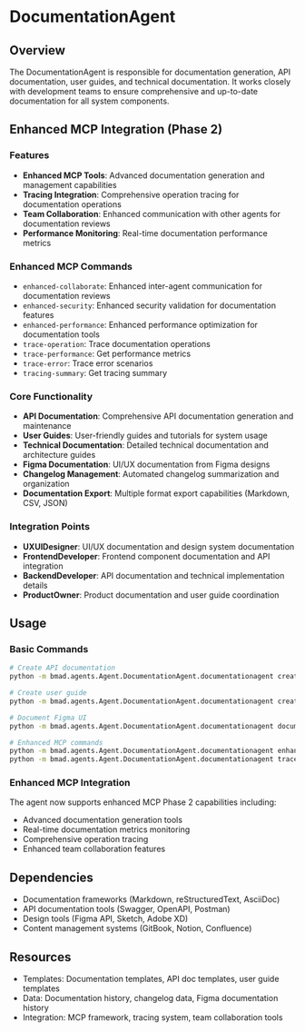 # DocumentationAgent

## Overview
The DocumentationAgent is responsible for documentation generation, API documentation, user guides, and technical documentation. It works closely with development teams to ensure comprehensive and up-to-date documentation for all system components.

## Enhanced MCP Integration (Phase 2)

### Features
- **Enhanced MCP Tools**: Advanced documentation generation and management capabilities
- **Tracing Integration**: Comprehensive operation tracing for documentation operations
- **Team Collaboration**: Enhanced communication with other agents for documentation reviews
- **Performance Monitoring**: Real-time documentation performance metrics

### Enhanced MCP Commands
- `enhanced-collaborate`: Enhanced inter-agent communication for documentation reviews
- `enhanced-security`: Enhanced security validation for documentation features
- `enhanced-performance`: Enhanced performance optimization for documentation tools
- `trace-operation`: Trace documentation operations
- `trace-performance`: Get performance metrics
- `trace-error`: Trace error scenarios
- `tracing-summary`: Get tracing summary

### Core Functionality
- **API Documentation**: Comprehensive API documentation generation and maintenance
- **User Guides**: User-friendly guides and tutorials for system usage
- **Technical Documentation**: Detailed technical documentation and architecture guides
- **Figma Documentation**: UI/UX documentation from Figma designs
- **Changelog Management**: Automated changelog summarization and organization
- **Documentation Export**: Multiple format export capabilities (Markdown, CSV, JSON)

### Integration Points
- **UXUIDesigner**: UI/UX documentation and design system documentation
- **FrontendDeveloper**: Frontend component documentation and API integration
- **BackendDeveloper**: API documentation and technical implementation details
- **ProductOwner**: Product documentation and user guide coordination

## Usage

### Basic Commands
```bash
# Create API documentation
python -m bmad.agents.Agent.DocumentationAgent.documentationagent create-api-docs --api-name "BMAD API"

# Create user guide
python -m bmad.agents.Agent.DocumentationAgent.documentationagent create-user-guide --product-name "BMAD System"

# Document Figma UI
python -m bmad.agents.Agent.DocumentationAgent.documentationagent document-figma --figma-file-id "your_figma_file_id"

# Enhanced MCP commands
python -m bmad.agents.Agent.DocumentationAgent.documentationagent enhanced-collaborate
python -m bmad.agents.Agent.DocumentationAgent.documentationagent trace-operation
```

### Enhanced MCP Integration
The agent now supports enhanced MCP Phase 2 capabilities including:
- Advanced documentation generation tools
- Real-time documentation metrics monitoring
- Comprehensive operation tracing
- Enhanced team collaboration features

## Dependencies
- Documentation frameworks (Markdown, reStructuredText, AsciiDoc)
- API documentation tools (Swagger, OpenAPI, Postman)
- Design tools (Figma API, Sketch, Adobe XD)
- Content management systems (GitBook, Notion, Confluence)

## Resources
- Templates: Documentation templates, API doc templates, user guide templates
- Data: Documentation history, changelog data, Figma documentation history
- Integration: MCP framework, tracing system, team collaboration tools 